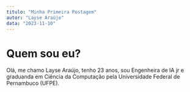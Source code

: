 ```yaml
---
titulo: "Minha Primeira Postagem"
autor: "Layse Araújo"
data: "2023-11-10"
---
```


# Quem sou eu?

Olá, me chamo Layse Araújo, tenho 23 anos, sou Engenheira de IA jr e graduanda em Ciência da Computação pela Universidade Federal de Pernambuco (UFPE).
